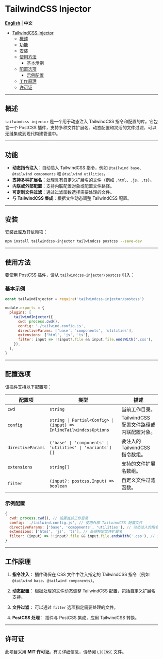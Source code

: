 # TailwindCSS Injector

**[English](/README.md) | 中文**

- [TailwindCSS Injector](#tailwindcss-injector)
  - [概述](#概述)
  - [功能](#功能)
  - [安装](#安装)
  - [使用方法](#使用方法)
    - [基本示例](#基本示例)
  - [配置选项](#配置选项)
    - [示例配置](#示例配置)
  - [工作原理](#工作原理)
  - [许可证](#许可证)

---

## 概述

`tailwindcss-injector` 是一个用于动态注入 TailwindCSS 指令和配置的库。它包含一个 PostCSS 插件，支持多种文件扩展名、动态配置和灵活的文件过滤，可以无缝集成到现代构建管道中。

---

## 功能

- **动态指令注入**：自动插入 TailwindCSS 指令，例如 `@tailwind base`、`@tailwind components` 和 `@tailwind utilities`。
- **支持多种扩展名**：处理具有自定义扩展名的文件（例如 `.html`、`.js`、`.ts`）。
- **内联或外部配置**：支持内联配置对象或配置文件路径。
- **可定制文件过滤**：通过过滤函数选择需要处理的文件。
- **与 TailwindCSS 集成**：根据文件动态调整 TailwindCSS 配置。

---

## 安装

安装此库及其依赖项：

```bash
npm install tailwindcss-injector tailwindcss postcss --save-dev
```

---

## 使用方法

要使用 PostCSS 插件，请从 `tailwindcss-injector/postcss` 引入：

### 基本示例

```javascript
const tailwindInjector = require('tailwindcss-injector/postcss')

module.exports = {
  plugins: [
    tailwindInjector({
      cwd: process.cwd(),
      config: './tailwind.config.js',
      directiveParams: ['base', 'components', 'utilities'],
      extensions: ['html', 'js', 'ts'],
      filter: input => !!input?.file && input.file.endsWith('.css'),
    }),
  ],
}
```

---

## 配置选项

该插件支持以下配置项：

| 配置项            | 类型                                                               | 描述                                     |
| ----------------- | ------------------------------------------------------------------ | ---------------------------------------- |
| `cwd`             | `string`                                                           | 当前工作目录。                           |
| `config`          | `string \| Partial<Config> \| (input) => InlineTailwindcssOptions` | TailwindCSS 配置文件路径或内联配置对象。 |
| `directiveParams` | `('base' \| 'components' \| 'utilities' \| 'variants')[]`          | 要注入的 TailwindCSS 指令数组。          |
| `extensions`      | `string[]`                                                         | 支持的文件扩展名数组。                   |
| `filter`          | `(input?: postcss.Input) => boolean`                               | 自定义文件过滤函数。                     |

### 示例配置

```javascript
{
  cwd: process.cwd(), // 设置当前工作目录
  config: './tailwind.config.js', // 使用外部 TailwindCSS 配置文件
  directiveParams: ['base', 'components', 'utilities'], // 动态注入的指令
  extensions: ['html', 'js', 'ts'], // 处理特定文件扩展名
  filter: (input) => !!input?.file && input.file.endsWith('.css'), // 仅处理 CSS 文件
}
```

---

## 工作原理

1. **指令注入**：
   插件确保在 CSS 文件中注入指定的 TailwindCSS 指令（例如 `@tailwind base`、`@tailwind components`）。

2. **动态配置**：
   根据处理的文件动态调整 TailwindCSS 配置，包括自定义扩展名支持。

3. **文件过滤**：
   可以通过 `filter` 选项指定需要处理的文件。

4. **PostCSS 处理**：
   插件与 PostCSS 集成，应用 TailwindCSS 转换。

---

## 许可证

此项目采用 **MIT 许可证**。有关详细信息，请参阅 `LICENSE` 文件。
